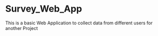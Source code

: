 # Survey_Web_App
This is a basic Web Application to collect data from different users for another Project
